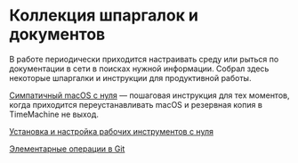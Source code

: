 # Коллекция шпаргалок и документов

В работе периодически приходится настраивать среду или рыться по документации в сети в поисках нужной информации. Собрал здесь некоторые шпаргалки и инструкции для продуктивной работы.

[Симпатичный macOS с нуля](https://github.com/eximoelle/docs/blob/main/pretty-mac-from-scratch.md) — пошаговая инструкция для тех моментов, когда приходится переустанавливать macOS и резервная копия в TimeMachine не выход.

[Установка и настройка рабочих инструментов с нуля](https://github.com/eximoelle/docs/blob/main/tools.md)

[Элементарные операции в Git](https://github.com/eximoelle/docs/blob/main/git.md)
